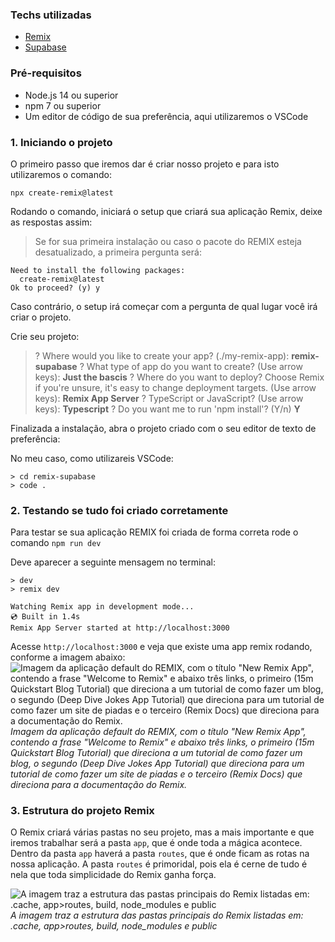 ### Techs utilizadas
- [Remix](https://remix.run/)
- [Supabase](https://supabase.com/)

### Pré-requisitos
- Node.js 14 ou superior
- npm 7 ou superior
- Um editor de código de sua preferência, aqui utilizaremos o VSCode

### 1. Iniciando o projeto
O primeiro passo que iremos dar é criar nosso projeto e para isto utilizaremos o comando:

`npx create-remix@latest`

Rodando o comando, iniciará o setup que criará sua aplicação Remix, deixe as respostas assim:

> Se for sua primeira instalação ou caso o pacote do REMIX esteja desatualizado, a primeira pergunta será:

```
Need to install the following packages:
  create-remix@latest
Ok to proceed? (y) y
```

Caso contrário, o setup irá começar com a pergunta de qual lugar você irá criar o projeto.

Crie seu projeto:

>? Where would you like to create your app? (./my-remix-app): **remix-supabase**
>? What type of app do you want to create? (Use arrow keys): **Just the bascis**
>? Where do you want to deploy? Choose Remix if you're unsure, it's easy to change deployment targets. (Use arrow keys): **Remix App Server**
>? TypeScript or JavaScript? (Use arrow keys): **Typescript**
>? Do you want me to run 'npm install'? (Y/n) **Y**

Finalizada a instalação, abra o projeto criado com o seu editor de texto de preferência:

No meu caso, como utilizareis VSCode:
```
> cd remix-supabase
> code .
```

### 2. Testando se tudo foi criado corretamente
Para testar se sua aplicação REMIX foi criada de forma correta rode o comando
`npm run dev`

Deve aparecer a seguinte mensagem no terminal:
```
> dev
> remix dev

Watching Remix app in development mode...
💿 Built in 1.4s
Remix App Server started at http://localhost:3000
```

Acesse `http://localhost:3000` e veja que existe uma app remix rodando, conforme a imagem abaixo:
![Imagem da aplicação default do REMIX, com o título "New Remix App", contendo a frase "Welcome to Remix" e abaixo três links, o primeiro (15m Quickstart Blog Tutorial) que direciona a um tutorial de como fazer um blog, o segundo (Deep Dive Jokes App Tutorial) que direciona para um tutorial de como fazer um site de piadas e o terceiro (Remix Docs) que direciona para a documentação do Remix.](https://dev-to-uploads.s3.amazonaws.com/uploads/articles/ruzo1fbdrzzmmwzw8z8h.png)
*Imagem da aplicação default do REMIX, com o título "New Remix App", contendo a frase "Welcome to Remix" e abaixo três links, o primeiro (15m Quickstart Blog Tutorial) que direciona a um tutorial de como fazer um blog, o segundo (Deep Dive Jokes App Tutorial) que direciona para um tutorial de como fazer um site de piadas e o terceiro (Remix Docs) que direciona para a documentação do Remix.*

### 3. Estrutura do projeto Remix
O Remix criará várias pastas no seu projeto, mas a mais importante e que iremos trabalhar será a pasta `app`, que é onde toda a mágica acontece. Dentro da pasta `app` haverá a pasta `routes`, que é onde ficam as rotas na nossa aplicação. A pasta `routes` é primoridal, pois ela é cerne de tudo é nela que toda simplicidade do Remix ganha força.

![A imagem traz a estrutura das pastas principais do Remix listadas em: .cache, app>routes, build, node_modules e public](https://dev-to-uploads.s3.amazonaws.com/uploads/articles/nq9beep32cxm29qrqlol.png)
 *A imagem traz a estrutura das pastas principais do Remix listadas em: .cache, app>routes, build, node_modules e public*



